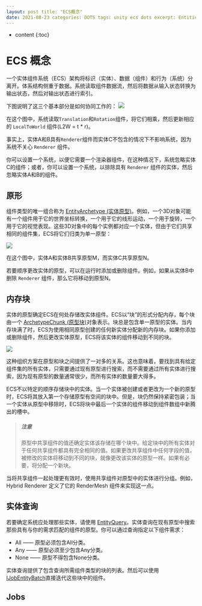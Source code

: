 ```yaml
---
layout: post title: "ECS概念"
date: 2021-08-23 categories: DOTS tags: unity ecs dots excerpt: Entities官方文档译文（Entities 0.17.0-preview.42）
---
```


* content {:toc}

# ECS 概念

一个实体组件系统（ECS）架构将标识（实体）、数据（组件）和行为（系统）分离开。体系结构侧重于数据。系统读取组件数据流，然后将数据从输入状态转换为输出状态，然后对输出状态进行索引。

下图说明了这三个基本部分是如何协同工作的：
![](https://cdn.jsdelivr.net/gh/longshilin/images/20210830211246.png)

在这个图中，系统读取`Translation`和`Rotation`组件，将它们相乘，然后更新相应的 `LocalToWorld` 组件(L2W = t * r)。

事实上，实体A和B具有`Renderer`组件而实体C不包含的情况下不影响系统，因为系统不关心 `Renderer` 组件。

你可以设置一个系统，以便它需要一个渲染器组件，在这种情况下，系统忽略实体C的组件；或者，你可以设置一个系统，以排除具有 `Renderer` 组件的实体，然后忽略实体A和B的组件。


## 原形

组件类型的唯一组合称为 [EntityArchetype (实体原型)](#)。例如，一个3D对象可能有一个组件用于它的世界坐标转换，一个用于它的线形运动，一个用于旋转，一个用于它的视觉表现。这些3D对象中的每个实例都对应一个实体，但由于它们共享相同的组件集，ECS将它们归类为单一原型：

![](https://cdn.jsdelivr.net/gh/longshilin/images/20210830214438.png)

在这个图中，实体A和实体B共享原型M，而实体C共享原型N。

若要顺序更改实体的原型，可以在运行时添加或删除组件。例如，如果从实体B中删除 `Renderer` 组件，那么它将移动到原型N。


## 内存块

实体的原型确定ECS在何处存储改实体组件。ECS以“块”的形式分配内存，每个块由一个 [ArchetypeChunk (原型块)](#)对象表示。块总是包含单一原型的实体。当内存块满了时，ECS为使用相同原型创建的任何新实体分配新的内存块。如果你添加或删除组件，然后更改实体原型，ECS将该实体的组件移动到不同的块。

![](https://cdn.jsdelivr.net/gh/longshilin/images/20210830220232.png)

这种组织方案在原型和块之间提供了一对多的关系。这也意味着，要找到具有给定组件集的所有实体，只需要通过现有原型进行搜索，而不需要通过所有实体进行搜索，因为现有原型的数量通常很少，而所有实体的数量要大得多。

ECS不以特定的顺序存储块中的实体。当一个实体被创建或者更改为一个新的原型时，ECS将其放入第一个存储原型有空间的块中。但是，块仍然保持紧密包装；当一个实体从原型中移除时，ECS将块中最后一个实体的组件移动到组件数组中新腾出的槽中。

>##### 注意
>
> 原型中共享组件的值还确定实体该存储在哪个块中。给定块中的所有实体对于任何共享组件都具有完全相同的值。如果更改共享组件中任何字段的值，被修改的实体将移动到不同的块，就像更改该实体的原型一样。如果有必要，将分配一个新块。

当将共享组件一起处理更有效时，使用共享组件对原型中的实体进行分组。例如，Hybrid Renderer 定义了它的 RenderMesh 组件来实现这一点。

## 实体查询
若要确定系统应处理那些实体，请使用 [EntityQuery](#)。实体查询在现有原型中搜索那些具有与你的需求匹配的组件的原型。你可以通过查询指定以下组件需求：

- All —— 原型必须包含All分类。
- Any —— 原型必须至少包含Any分类。
- None —— 原型不得包含None分类。

实体查询提供了包含查询所需组件类型的块的列表。然后可以使用 [IJobEntityBatch](#)直接迭代这些块中的组件。

## Jobs


<!--
https://interpreter.caiyunai.com/html/612cd66543bc1736b37e70f2
-->
















